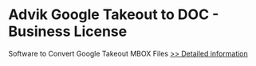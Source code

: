 # Advik Google Takeout to DOC - Business License
Software to Convert Google Takeout MBOX Files
[>> Detailed information](https://secure.shareit.com/shareit/product.html?productid=300805010&affiliateid=200057808)
